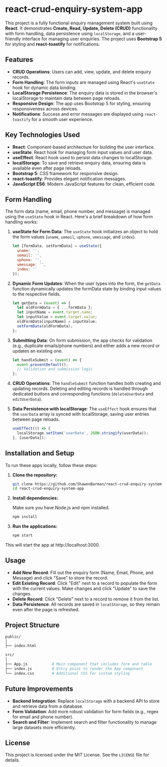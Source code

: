 # react-crud-enquiry-system-app

This project is a fully functional enquiry management system built using **React**. It demonstrates **Create, Read, Update, Delete (CRUD)** functionality with form handling, data persistence using `localStorage`, and a user-friendly interface for managing user enquiries. The project uses **Bootstrap 5** for styling and **react-toastify** for notifications.

## Features

- **CRUD Operations**: Users can add, view, update, and delete enquiry records.
- **Form Handling**: The form inputs are managed using React's `useState` hook for dynamic data binding.
- **LocalStorage Persistence**: The enquiry data is stored in the browser's localStorage to maintain data between page reloads.
- **Responsive Design**: The app uses Bootstrap 5 for styling, ensuring responsiveness across devices.
- **Notifications**: Success and error messages are displayed using `react-toastify` for a smooth user experience.

## Key Technologies Used

- **React**: Component-based architecture for building the user interface.
- **useState**: React hook for managing form input values and user data.
- **useEffect**: React hook used to persist data changes to localStorage.
- **localStorage**: To save and retrieve enquiry data, ensuring data is available even after page reloads.
- **Bootstrap 5**: CSS framework for responsive design.
- **react-toastify**: Provides elegant notification messages.
- **JavaScript ES6**: Modern JavaScript features for clean, efficient code.

## Form Handling

The form data (name, email, phone number, and message) is managed using the `useState` hook in React. Here's a brief breakdown of how form handling works:

1. **useState for Form Data**: The `useState` hook initializes an object to hold the form values (`uname`, `uemail`, `uphone`, `umessage`, and `index`).
    ```javascript
    let [formData, setFormData] = useState({
      uname: '',
      uemail: '',
      uphone: '',
      umessage: '',
      index: ''
    });
    ```

2. **Dynamic Form Updates**: When the user types into the form, the `getData` function dynamically updates the formData state by binding input values to the respective fields.
    ```javascript
    let getData = (event) => {
      let oldFormData = { ...formData };
      let inputName = event.target.name;
      let inputValue = event.target.value;
      oldFormData[inputName] = inputValue;
      setFormData(oldFormData);
    };
    ```

3. **Submitting Data**: On form submission, the app checks for validation (e.g., duplicate emails/phone numbers) and either adds a new record or updates an existing one.
    ```javascript
    let handleSubmit = (event) => {
      event.preventDefault();
      // Validation and submission logic
    };
    ```

4. **CRUD Operations**: The `handleSubmit` function handles both creating and updating records. Deleting and editing records is handled through dedicated buttons and corresponding functions (`deleteUserData` and `editUserData`).

5. **Data Persistence with localStorage**: The `useEffect` hook ensures that the `userData` array is synced with localStorage, saving user entries between page reloads.
    ```javascript
    useEffect(() => {
      localStorage.setItem('userData', JSON.stringify(userData));
    }, [userData]);
    ```

## Installation and Setup

To run these apps locally, follow these steps:

1. **Clone the repository:**

   ```bash
   git clone https://github.com/ShawonBarman/react-crud-enquiry-system-app.git
   cd react-crud-enquiry-system-app
   ```

2. **Install dependencies:**

   Make sure you have Node.js and npm installed.

   ```bash
   npm install
   ```

3. **Run the applications:**

   ```bash
   npm start
   ```

This will start the app at http://localhost:3000.

## Usage

- **Add New Record**: Fill out the enquiry form (Name, Email, Phone, and Message) and click "Save" to store the record.
- **Edit Existing Record**: Click "Edit" next to a record to populate the form with the current values. Make changes and click "Update" to save the changes.
- **Delete Record**: Click "Delete" next to a record to remove it from the list.
- **Data Persistence**: All records are saved in `localStorage`, so they remain even after the page is refreshed.

## Project Structure

  ```bash
  public/
  │
  ├── index.html
 
  src/
  │
  ├── App.js           # Main component that includes form and table
  ├── index.js         # Entry point to render the App component
  └── index.css        # Additional CSS for custom styling
  ```

## Future Improvements

- **Backend Integration**: Replace `localStorage` with a backend API to store and retrieve data from a database.
- **Form Validation**: Add more robust validation for form fields (e.g., regex for email and phone number).
- **Search and Filter**: Implement search and filter functionality to manage large datasets more efficiently.

## License

This project is licensed under the MIT License. See the `LICENSE` file for details.
